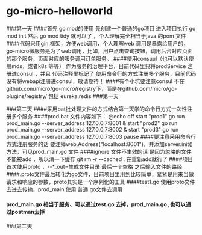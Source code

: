 # go-micro-helloworld
###第一天
####首先 go mod的使用  先创建一个普通的go项目 进入项目执行 go mod init 然后 go mod tidy 就可以了 ，个人理解完全相当于java 的pom 文件
####代码采用gin 框架，方便web调用，个人理解web 调用是暴露给用户的，go-micro微服务是为了web调用，比如，用户点击查询按钮，调用后台对应页面的那个服务，页面对应的服务调用订单服务。
####使用consuul（也可以默认使用mds，或者k8s 等等） 作为服务的治理平台，目前代码里只将prodService 注册进consul ，并且 代码注释里标记了 使用命令行的方式注册多个服务，目前代码没有将webapi注册进consul，敬请期待！
####有个小坑要注意consul 不在github.com/micro/go-micro/registry下，而是在github.com/micro/go-plugins/registry/ 包括 eureka,redis
###第一天

###第二天
####采用bat批处理文件的方式结合第一天学的命令行方式一次性注册多个服务
####prod.bat 文件内容如下：
@echo off
start "prod1" go run  prod_main.go --server_address 127.0.0.7:8001 &
start "prod2" go run  prod_main.go --server_address 127.0.0.7:8002 &
start "prod3" go run  prod_main.go --server_address 127.0.0.7:8003
pause
####要注意采用命令行方式注册服务的话 要注掉web.Address("localhost:8001")，并添加server.init()方法，可见prod_main.go 文件
####ignore 文件不生效的话 是因为忽略的文件不能被add ，所以清一下缓存 git rm -r --cached .   在重新add就行了
####项目首次使用proto ，--*_out=生成文件目录 最后一个空格 之后输入文件的路经
####.proto文件最后转化为go文件，目前项目里用到比较简单，紧紧是用来当做请求和响应的参数，proto其实是一个序列化的工具
####test1.go 使用proto文件去进去传输，prod_main 使用 普通.go文件去调用
#### prod_main.go 相当于服务、可以通过test.go 去掉，prod_main.go  ,也可以通过postman去掉
###第二天